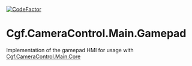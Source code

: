 [![CodeFactor](https://www.codefactor.io/repository/github/sensslen/cgf.cameracontrol.main.gamepad/badge)](https://www.codefactor.io/repository/github/sensslen/cgf.cameracontrol.main.gamepad)
# Cgf.CameraControl.Main.Gamepad
Implementation of the gamepad HMI for usage with [Cgf.CameraControl.Main.Core](github.com/sensslen/cgf.cameracontrol.main.core)
